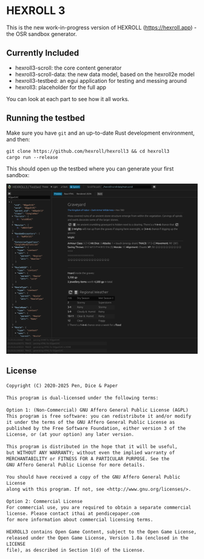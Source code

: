 # HEXROLL 3

This is the new work-in-progress version of HEXROLL (https://hexroll.app) - the OSR sandbox generator.

## Currently Included

- hexroll3-scroll: the core content generator
- hexroll3-scroll-data: the new data model, based on the hexroll2e model
- hexroll3-testbed: an egui application for testing and messing around
- hexroll3: placeholder for the full app

You can look at each part to see how it all works.

## Running the testbed

Make sure you have `git` and an up-to-date Rust development environment, and then:

```
git clone https://github.com/hexroll/hexroll3 && cd hexroll3
cargo run --release
```

This should open up the testbed where you can generate your first sandbox:

![testbed-screenshot](https://raw.githubusercontent.com/hexroll/hexroll3/master/hexroll3-testbed/assets/screenshot.png)

## License

```text
Copyright (C) 2020-2025 Pen, Dice & Paper

This program is dual-licensed under the following terms:

Option 1: (Non-Commercial) GNU Affero General Public License (AGPL)
This program is free software: you can redistribute it and/or modify
it under the terms of the GNU Affero General Public License as
published by the Free Software Foundation, either version 3 of the
License, or (at your option) any later version.

This program is distributed in the hope that it will be useful,
but WITHOUT ANY WARRANTY; without even the implied warranty of
MERCHANTABILITY or FITNESS FOR A PARTICULAR PURPOSE. See the
GNU Affero General Public License for more details.

You should have received a copy of the GNU Affero General Public License
along with this program. If not, see <http://www.gnu.org/licenses/>.

Option 2: Commercial License
For commercial use, you are required to obtain a separate commercial
license. Please contact ithai at pendicepaper.com
for more information about commercial licensing terms.

HEXROLL3 contains Open Game Content, subject to the Open Game License,
released under the Open Game License, Version 1.0a (enclosed in the LICENSE
file), as described in Section 1(d) of the License.
```
